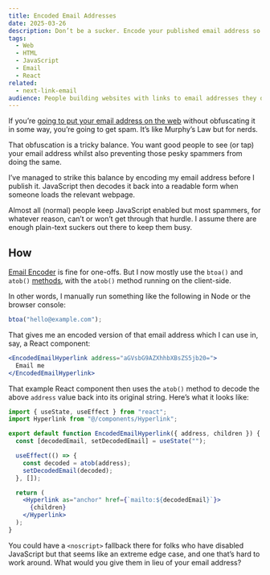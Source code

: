 ```yaml
---
title: Encoded Email Addresses
date: 2025-03-26
description: Don’t be a sucker. Encode your published email address so it doesn’t end up in someone’s spam list.
tags:
  - Web
  - HTML
  - JavaScript
  - Email
  - React
related:
  - next-link-email
audience: People building websites with links to email addresses they don’t want spammed.
---
```


If you’re [going to put your email address on the web](/notes/next-link-email) without obfuscating it in some way, you’re going to get spam. It’s like Murphy’s Law but for nerds.

That obfuscation is a tricky balance. You want good people to see (or tap) your email address whilst also preventing those pesky spammers from doing the same.

I’ve managed to strike this balance by encoding my email address before I publish it. JavaScript then decodes it back into a readable form when someone loads the relevant webpage.

Almost all (normal) people keep JavaScript enabled but most spammers, for whatever reason, can’t or won’t get through that hurdle. I assume there are enough plain-text suckers out there to keep them busy.

## How

[Email Encoder](https://email-encoder.com) is fine for one-offs. But I now mostly use the `btoa()` and `atob()` [methods](https://developer.mozilla.org/en-US/docs/Web/API/Window/atob#examples), with the `atob()` method running on the client-side.

In other words, I manually run something like the following in Node or the browser console:

```js
btoa("hello@example.com");
```

That gives me an encoded version of that email address which I can use in, say, a React component:

```jsx
<EncodedEmailHyperlink address="aGVsbG9AZXhhbXBsZS5jb20=">
  Email me
</EncodedEmailHyperlink>
```

That example React component then uses the `atob()` method to decode the above `address` value back into its original string. Here’s what it looks like:

```jsx
import { useState, useEffect } from "react";
import Hyperlink from "@/components/Hyperlink";

export default function EncodedEmailHyperlink({ address, children }) {
  const [decodedEmail, setDecodedEmail] = useState("");

  useEffect(() => {
    const decoded = atob(address);
    setDecodedEmail(decoded);
  }, []);

  return (
    <Hyperlink as="anchor" href={`mailto:${decodedEmail}`}>
      {children}
    </Hyperlink>
  );
}
```

You could have a `<noscript>` fallback there for folks who have disabled JavaScript but that seems like an extreme edge case, and one that’s hard to work around. What would you give them in lieu of your email address?
